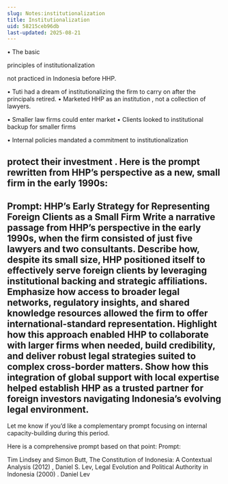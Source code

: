 ```yaml
---
slug: Notes:institutionalization
title: Institutionalization
uid: 58215ceb96db
last-updated: 2025-08-21
---
```


• The basic

principles of institutionalization

not practiced in Indonesia before HHP.

• Tuti had a dream of
institutionalizing the firm
to carry on after the principals retired.
• Marketed HHP as an
institution
, not a collection of lawyers.

• Smaller
law firms
could enter market
• Clients looked to institutional backup for smaller firms

• Internal policies mandated a
commitment to institutionalization

protect their investment
.
Here is the prompt rewritten from HHP’s perspective as a new, small firm in the early 1990s:
---
**Prompt: HHP’s Early Strategy for Representing Foreign Clients as a Small Firm**
Write a narrative passage from HHP’s perspective in the early 1990s, when the firm consisted of just five lawyers and two consultants. Describe how, despite its small size, HHP positioned itself to effectively serve foreign clients by leveraging institutional backing and strategic affiliations. Emphasize how access to broader legal networks, regulatory insights, and shared knowledge resources allowed the firm to offer international-standard representation. Highlight how this approach enabled HHP to collaborate with larger firms when needed, build credibility, and deliver robust legal strategies suited to complex cross-border matters. Show how this integration of global support with local expertise helped establish HHP as a trusted partner for foreign investors navigating Indonesia’s evolving legal environment.
---
Let me know if you’d like a complementary prompt focusing on internal capacity-building during this period.

Here is a comprehensive prompt based on that point:
Prompt:

Tim Lindsey and Simon Butt,
The Constitution of Indonesia: A Contextual Analysis
(2012)
,
Daniel S. Lev,
Legal Evolution and Political Authority in Indonesia
(2000)
.
Daniel Lev
